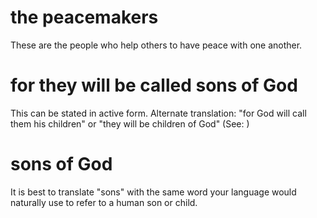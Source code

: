 
# the peacemakers
These are the people who help others to have peace with one another.

# for they will be called sons of God
This can be stated in active form. Alternate translation: "for God will call them his children" or "they will be children of God" (See: )

# sons of God
It is best to translate "sons" with the same word your language would naturally use to refer to a human son or child.